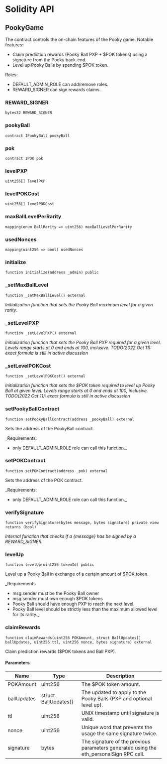 # Solidity API

## PookyGame

The contract controls the on-chain features of the Pooky game.
Notable features:
- Claim prediction rewards (Pooky Ball PXP + $POK tokens) using a signature from the Pooky back-end.
- Level up Pooky Balls by spending $POK token.

Roles:
- DEFAULT_ADMIN_ROLE can add/remove roles.
- REWARD_SIGNER can sign rewards claims.

### REWARD_SIGNER

```solidity
bytes32 REWARD_SIGNER
```

### pookyBall

```solidity
contract IPookyBall pookyBall
```

### pok

```solidity
contract IPOK pok
```

### levelPXP

```solidity
uint256[] levelPXP
```

### levelPOKCost

```solidity
uint256[] levelPOKCost
```

### maxBallLevelPerRarity

```solidity
mapping(enum BallRarity => uint256) maxBallLevelPerRarity
```

### usedNonces

```solidity
mapping(uint256 => bool) usedNonces
```

### initialize

```solidity
function initialize(address _admin) public
```

### _setMaxBallLevel

```solidity
function _setMaxBallLevel() external
```

_Initialization function that sets the Pooky Ball maximum level for a given rarity._

### _setLevelPXP

```solidity
function _setLevelPXP() external
```

_Initialization function that sets the Pooky Ball PXP required for a given level.
Levels range starts at 0 and ends at 100, inclusive.
TODO(2022 Oct 11): exact formula is still in active discussion_

### _setLevelPOKCost

```solidity
function _setLevelPOKCost() external
```

_Initialization function that sets the $POK token required to level up Pooky Ball at given level.
Levels range starts at 0 and ends at 100, inclusive.
TODO(2022 Oct 11): exact formula is still in active discussion_

### setPookyBallContract

```solidity
function setPookyBallContract(address _pookyBall) external
```

Sets the address of the PookyBall contract.

_Requirements:
- only DEFAULT_ADMIN_ROLE role can call this function._

### setPOKContract

```solidity
function setPOKContract(address _pok) external
```

Sets the address of the POK contract.

_Requirements:
- only DEFAULT_ADMIN_ROLE role can call this function._

### verifySignature

```solidity
function verifySignature(bytes message, bytes signature) private view returns (bool)
```

_Internal function that checks if a {message} has be signed by a REWARD_SIGNER._

### levelUp

```solidity
function levelUp(uint256 tokenId) public
```

Level up a Pooky Ball in exchange of a certain amount of $POK token.

_Requirements
- msg.sender must be the Pooky Ball owner
- msg.sender must own enough $POK tokens
- Pooky Ball should have enough PXP to reach the next level.
- Pooky Ball level should be strictly less than the maximum allowed level for its rarity._

### claimRewards

```solidity
function claimRewards(uint256 POKAmount, struct BallUpdates[] ballUpdates, uint256 ttl, uint256 nonce, bytes signature) external
```

Claim prediction rewards ($POK tokens and Ball PXP).

#### Parameters

| Name | Type | Description |
| ---- | ---- | ----------- |
| POKAmount | uint256 | The $POK token amount. |
| ballUpdates | struct BallUpdates[] | The updated to apply to the Pooky Balls (PXP and optional level up). |
| ttl | uint256 | UNIX timestamp until signature is valid. |
| nonce | uint256 | Unique word that prevents the usage the same signature twice. |
| signature | bytes | The signature of the previous parameters generated using the eth_personalSign RPC call. |

